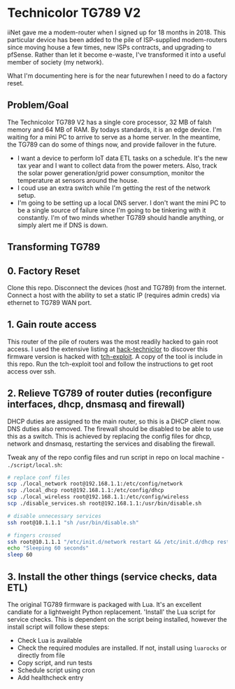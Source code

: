 # Technicolor TG789 V2

iiNet gave me a modem-router when I signed up for 18 months in 2018. This particular device has been added to the pile of ISP-supplied modem-routers since moving house a few times, new ISPs contracts, and upgrading to pfSense. Rather than let it become e-waste, I've transformed it into a useful member of society (my network).

What I'm documenting here is for the near futurewhen I need to do a factory reset.

## Problem/Goal

The Technicolor TG789 V2 has a single core processor, 32 MB of falsh memory and 64 MB of RAM. By todays standards, it is an edge device. I'm waiting for a mini PC to arrive to serve as a home server. In the meantime, the TG789 can do some of things now, and provide failover in the future.

- I want a device to perform IoT data ETL tasks on a schedule. It's the new tax year and I want to collect data from the power meters. Also, track the solar power generation/grid power consumption, monitor the temperature at sensors around the house.
- I coud use an extra switch while I'm getting the rest of the network setup.
- I'm going to be setting up a local DNS server. I don't want the mini PC to be a single source of failure since I'm going to be tinkering with it constantly. I'm of two minds whether TG789 should handle anything, or simply alert me if DNS is down. 

## Transforming TG789

## 0. Factory Reset

Clone this repo. Disconnect the devices (host and TG789) from the internet. Connect a host with the ability to set a static IP (requires admin creds) via ethernet to TG789 WAN port.

## 1. Gain route access

This router of the pile of routers was the most readily hacked to gain root access. I used the extensive listing at [hack-techniclor](https://github.com/hack-technicolor/hack-technicolor/) to discover this firmware version is hacked with [tch-exploit](https://github.com/BoLaMN/tch-exploit). A copy of the tool is include in this repo. Run the tch-exploit tool and follow the instructions to get root access over ssh.

## 2. Relieve TG789 of router duties (reconfigure interfaces, dhcp, dnsmasq and firewall)

DHCP duties are assigned to the main router, so this is a DHCP client now. DNS duties also removed. The firewall should be disabled to be able to use this as a switch. This is achieved by replacing the config files for dhcp, network and dnsmasq, restarting the services and disabling the firewall.

Tweak any of the repo config files and run script in repo on local machine - `./script/local.sh`:

```sh
# replace conf files
scp ./local_network root@192.168.1.1:/etc/config/network
scp ./local_dhcp root@192.168.1.1:/etc/config/dhcp
scp ./local_wireless root@192.168.1.1:/etc/config/wireless
scp ./disable_services.sh root@192.168.1.1:/usr/bin/disable.sh

# disable unnecessary services
ssh root@10.1.1.1 "sh /usr/bin/disable.sh"

# fingers crossed
ssh root@10.1.1.1 "/etc/init.d/network restart && /etc/init.d/dhcp restart"
echo "Sleeping 60 seconds"
sleep 60
```

## 3. Install the other things (service checks, data ETL)

The original TG789 firmware is packaged with Lua. It's an excellent candiate for a lightweight Python replacement. 'Install' the Lua script for service checks. This is dependent on the script being installed, however the install script will follow these steps:

- Check Lua is available
- Check the required modules are installed. If not, install using `luarocks` or directly from file
- Copy script, and run tests
- Schedule script using cron
- Add healthcheck entry
